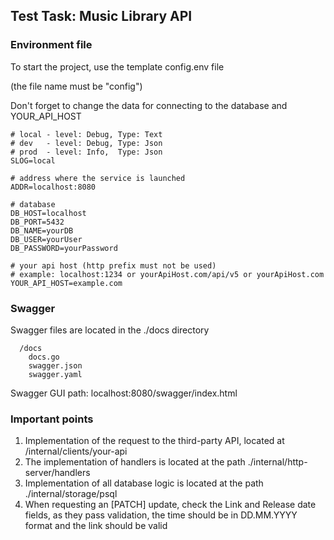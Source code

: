 Test Task: Music Library API
---

### Environment file

To start the project, use the template config.env file

(the file name must be "config")

Don't forget to change the data for connecting to the database and YOUR_API_HOST

```
# local - level: Debug, Type: Text
# dev   - level: Debug, Type: Json
# prod  - level: Info,  Type: Json
SLOG=local

# address where the service is launched
ADDR=localhost:8080

# database
DB_HOST=localhost
DB_PORT=5432
DB_NAME=yourDB
DB_USER=yourUser
DB_PASSWORD=yourPassword

# your api host (http prefix must not be used)
# example: localhost:1234 or yourApiHost.com/api/v5 or yourApiHost.com
YOUR_API_HOST=example.com
```

### Swagger

Swagger files are located in the ./docs directory

```
  /docs
    docs.go
    swagger.json
    swagger.yaml
```

Swagger GUI path: localhost:8080/swagger/index.html

### Important points

1. Implementation of the request to the third-party API, located at /internal/clients/your-api
2. The implementation of handlers is located at the path ./internal/http-server/handlers
3. Implementation of all database logic is located at the path ./internal/storage/psql
4. When requesting an [PATCH] update, check the Link and Release date fields, as they pass validation, the time should be in DD.MM.YYYY format and the link should be valid

